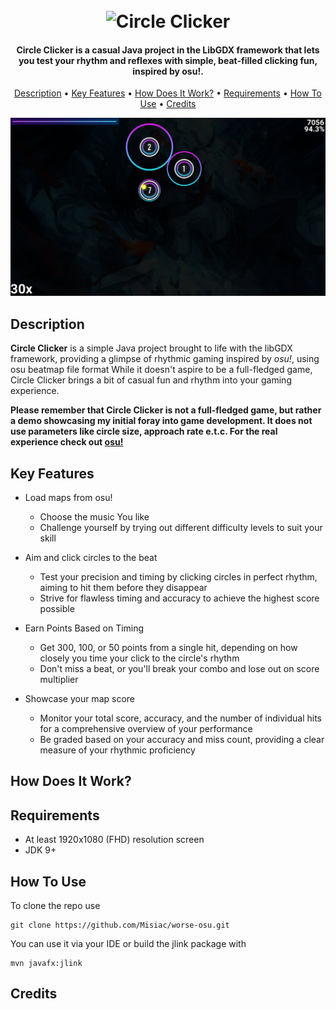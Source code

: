 


<h1 align="center">
  <br>
 <img src="src/main/resources/com/michal/collectiontracker/img/ctlogoaboutres.png" alt="Circle Clicker" width="150">
</h1>

<h4 align="center">Circle Clicker is a casual Java project in the LibGDX framework that lets you test your rhythm and reflexes with simple, beat-filled clicking fun, inspired by osu!.</h4>
<p align="center">
	<a href="#description">Description</a> •
  <a href="#key-features">Key Features</a> •
  <a href="#key-features">How Does It Work?</a> •
  <a href="#requirements">Requirements</a> •
  <a href="#how-to-use">How To Use</a> •
  <a href="#credits">Credits</a> 
	
</p>

![screenshot](screenshot.png)
## Description
**Circle Clicker** is a simple Java project brought to life with the libGDX framework, providing a glimpse of rhythmic gaming inspired by _osu!_, using osu beatmap file format While it doesn't aspire to be a full-fledged game, Circle Clicker brings a bit of casual fun and rhythm into your gaming experience.

<strong>Please remember that Circle Clicker is not a full-fledged game, but rather a demo showcasing my initial foray into game development. It does not use parameters like circle size, approach rate e.t.c. For the real experience check out [osu!](https://osu.ppy.sh/home)</strong>
 

## Key Features

* Load maps from osu!
	- Choose the music You like
	- Challenge yourself by trying out different difficulty levels to suit your skill
	
 * Aim and click circles to the beat
	 - Test your precision and timing by clicking circles in perfect rhythm, aiming to hit them before they disappear
	 - Strive for flawless timing and accuracy to achieve the highest score possible
* Earn Points Based on Timing
	- Get 300, 100, or 50 points from a single hit, depending on how closely you time your click to the circle's rhythm
	- Don't miss a beat, or you'll break your combo and lose out on score multiplier
*  Showcase your map score
	- Monitor your total score, accuracy, and the number of individual hits for a comprehensive overview of your performance
	- Be graded based on your accuracy and miss count, providing a clear measure of your rhythmic proficiency

## How Does It Work?

## Requirements
* At least 1920x1080 (FHD) resolution screen
* JDK 9+
## How To Use

To clone the repo use
```
git clone https://github.com/Misiac/worse-osu.git
```
You can use it via your IDE
or build the jlink package with
```
mvn javafx:jlink
```

## Credits
